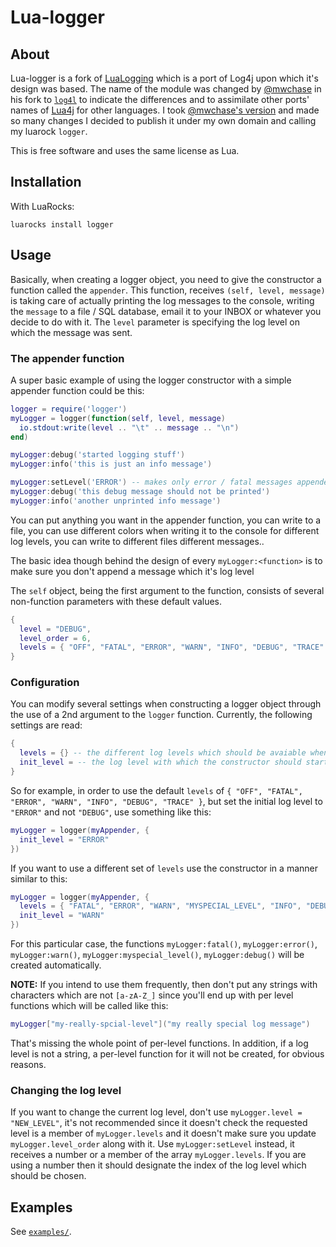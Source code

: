 # Lua-logger

## About

Lua-logger is a fork of [LuaLogging](http://neopallium.github.com/lualogging/) which is a port of Log4j upon which it's design was based. The name of the module was changed by [@mwchase](https://github.com/mwchase) in his fork to [`log4l`](https://github.com/mwchase/log4l) to indicate the differences and to assimilate other ports' names of [Lua4j](https://en.wikipedia.org/wiki/Log4j#Ports) for other languages.
I took [@mwchase's version](https://github.com/mwchase/log4l) and made so many changes I decided to publish it under my own domain and calling my luarock `logger`.

This is free software and uses the same license as Lua.

## Installation

With LuaRocks:

```
luarocks install logger
```

## Usage

Basically, when creating a logger object, you need to give the constructor a function called the `appender`. This function, receives `(self, level, message)` is taking care of actually printing the log messages to the console, writing the `message` to a file / SQL database, email it to your INBOX or whatever you decide to do with it. The `level` parameter is specifying the log level on which the message was sent.

### The appender function

A super basic example of using the logger constructor with a simple appender function could be this:

```lua
logger = require('logger')
myLogger = logger(function(self, level, message)
  io.stdout:write(level .. "\t" .. message .. "\n")
end)

myLogger:debug('started logging stuff')
myLogger:info('this is just an info message')

myLogger:setLevel('ERROR') -- makes only error / fatal messages appended
myLogger:debug('this debug message should not be printed')
myLogger:info('another unprinted info message')
```

You can put anything you want in the appender function, you can write to a file, you can use different colors when writing it to the console for different log levels, you can write to different files different messages..

The basic idea though behind the design of every `myLogger:<function>` is to make sure you don't append a message which it's log level

The `self` object, being the first argument to the function, consists of several non-function parameters with these default values.

```lua
{
  level = "DEBUG",
  level_order = 6,
  levels = { "OFF", "FATAL", "ERROR", "WARN", "INFO", "DEBUG", "TRACE" },
}
```

### Configuration

You can modify several settings when constructing a logger object through the use of a 2nd argument to the `logger` function. Currently, the following settings are read:

```lua
{
  levels = {} -- the different log levels which should be avaiable when creating a logger (usually strings)
  init_level = -- the log level with which the constructor should start (usually a string as well) 
}
```

So for example, in order to use the default `levels` of `{ "OFF", "FATAL", "ERROR", "WARN", "INFO", "DEBUG", "TRACE" }`, but set the initial log level to `"ERROR"` and not `"DEBUG"`, use something like this:

```lua
myLogger = logger(myAppender, {
  init_level = "ERROR"
})
```

If you want to use a different set of `levels` use the constructor in a manner similar to this:

```lua
myLogger = logger(myAppender, {
  levels = { "FATAL", "ERROR", "WARN", "MYSPECIAL_LEVEL", "INFO", "DEBUG"},
  init_level = "WARN"
})
```

For this particular case, the functions `myLogger:fatal()`, `myLogger:error()`, `myLogger:warn()`, `myLogger:myspecial_level()`, `myLogger:debug()` will be created automatically.

**NOTE:** If you intend to use them frequently, then don't put any strings with characters which are not `[a-zA-Z_]` since you'll end up with per level functions which will be called like this:

```lua
myLogger["my-really-spcial-level"]("my really special log message")
```

That's missing the whole point of per-level functions. In addition, if a log level is not a string, a per-level function for it will not be created, for obvious reasons.

### Changing the log level

If you want to change the current log level, don't use `myLogger.level = "NEW_LEVEL"`, it's not recommended since it doesn't check the requested level is a member of `myLogger.levels` and it doesn't make sure you update `myLogger.level_order` along with it. Use `myLogger:setLevel` instead, it receives a number or a member of the array `myLogger.levels`. If you are using a number then it should designate the index of the log level which should be chosen.

## Examples

See [`examples/`](examples/).
